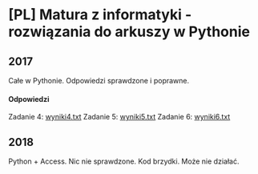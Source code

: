 # [PL] Matura z informatyki - rozwiązania do arkuszy w Pythonie

## 2017

Całe w Pythonie. Odpowiedzi sprawdzone i poprawne.

#### Odpowiedzi

Zadanie 4: [wyniki4.txt](2017/wyniki4.txt)
Zadanie 5: [wyniki5.txt](2017/wyniki5.txt)
Zadanie 6: [wyniki6.txt](2017/wyniki6.txt)

## 2018

Python + Access. Nic nie sprawdzone. Kod brzydki. Może nie działać.